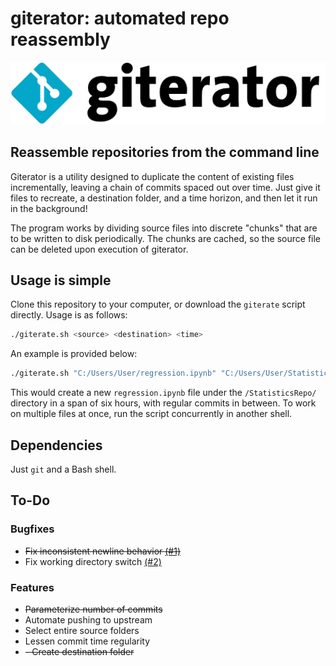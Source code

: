 # giterator: automated repo reassembly
![giterator logo](https://raw.githubusercontent.com/KartikChugh/giterator/master/logo.jpg)

## Reassemble repositories from the command line
Giterator is a utility designed to duplicate the content of existing files incrementally, leaving a chain of commits spaced out over time. Just give it files to recreate, a destination folder, and a time horizon, and then let it run in the background!

The program works by dividing source files into discrete "chunks" that are to be written to disk periodically. The chunks are cached, so the source file can be deleted upon execution of giterator.

## Usage is simple
Clone this repository to your computer, or download the `giterate` script directly. 
Usage is as follows:
```bash
./giterate.sh <source> <destination> <time>
```
An example is provided below:
```bash
./giterate.sh "C:/Users/User/regression.ipynb" "C:/Users/User/StatisticsRepo/" 6
```

This would create a new `regression.ipynb` file under the `/StatisticsRepo/` directory in a span of six hours, with regular commits in between. To work on multiple files at once, run the script concurrently in another shell.

## Dependencies
Just `git` and a Bash shell.

## To-Do
### Bugfixes
- ~~Fix inconsistent newline behavior [(#1)](https://github.com/KartikChugh/giterator/issues/1)~~
- Fix working directory switch [(#2)](https://github.com/KartikChugh/giterator/issues/2)
### Features
- ~~Parameterize number of commits~~
- Automate pushing to upstream
- Select entire source folders
- Lessen commit time regularity
- ~~- Create destination folder~~
